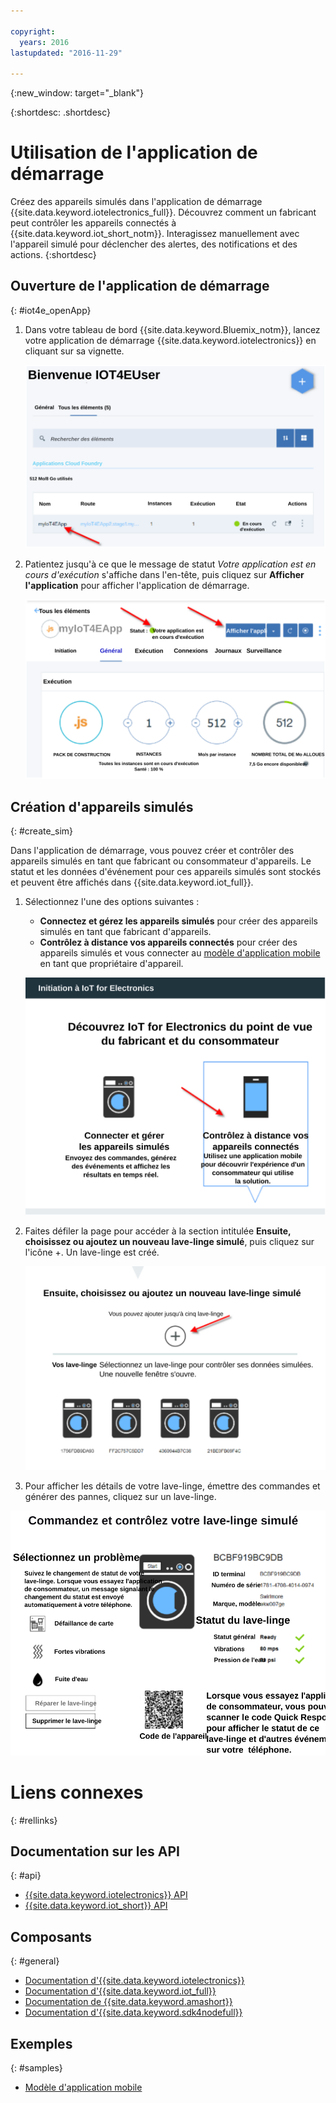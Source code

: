 ```yaml
---

copyright:
  years: 2016
lastupdated: "2016-11-29"

---
```


{:new_window: target="\_blank"}

{:shortdesc: .shortdesc}


# Utilisation de l'application de démarrage
Créez des appareils simulés dans l'application de démarrage {{site.data.keyword.iotelectronics_full}}. Découvrez comment un fabricant peut contrôler les appareils connectés à {{site.data.keyword.iot_short_notm}}. Interagissez manuellement avec l'appareil simulé
pour déclencher des alertes, des notifications et des actions.
{:shortdesc}


## Ouverture de l'application de démarrage
{: #iot4e_openApp}

1. Dans votre tableau de bord {{site.data.keyword.Bluemix_notm}}, lancez votre application de démarrage
{{site.data.keyword.iotelectronics}} en cliquant sur sa vignette.

    ![{{site.data.keyword.iotelectronics}} dans le tableau de bord.](images/IoT4E_bm_dashboard.svg "{{site.data.keyword.iotelectronics}} dans le tableau de bord")

2. Patientez jusqu'à ce que le message de statut *Votre application est en cours d'exécution* s'affiche dans l'en-tête, puis cliquez
sur
**Afficher l'application** pour afficher l'application de démarrage.  

    ![{{site.data.keyword.iotelectronics}} - Afficher l'application.](images/IoT4E_view_app.svg "{{site.data.keyword.iotelectronics}} - Afficher l'application")

## Création d'appareils simulés
{: #create_sim}

Dans l'application de démarrage, vous pouvez créer et contrôler des appareils simulés en tant que fabricant ou consommateur d'appareils. Le statut et les données d'événement pour ces appareils simulés sont stockés et peuvent être affichés dans {{site.data.keyword.iot_full}}.

1. Sélectionnez l'une des options suivantes :
    - **Connectez et gérez les appareils simulés** pour créer des appareils simulés en tant que fabricant d'appareils.
    - **Contrôlez à distance vos appareils connectés** pour créer des appareils simulés et vous connecter au
[modèle d'application mobile](iotelectronics_config_mobile.html) en tant que propriétaire d'appareil.

    ![Expérience de démarrage {{site.data.keyword.iotelectronics}}](images/IoT4E_remotely_option.svg "Expérience de démarrage {{site.data.keyword.iotelectronics}}")

2. Faites défiler la page pour accéder à la section intitulée **Ensuite, choisissez ou ajoutez un nouveau lave-linge simulé**,
puis cliquez sur l'icône +. Un lave-linge est créé.

    ![Ajout d'un lave-linge.](images/IoT4E_add_washer.svg "Ajout d'un lave-linge")

3. Pour afficher les détails de votre lave-linge, émettre des commandes et générer des pannes, cliquez sur un lave-linge.

  ![Détails du statut du lave-linge.](images/IoT4E_washer_control.svg "Détails du statut du lave-linge")


# Liens connexes
{: #rellinks}

## Documentation sur les API
{: #api}
* [{{site.data.keyword.iotelectronics}} API](http://ibmiotforelectronics.mybluemix.net/public/iot4eregistrationapi.html)
* [{{site.data.keyword.iot_short}} API](https://developer.ibm.com/iotfoundation/recipes/api-documentation/)


## Composants
{: #general}

* [Documentation d'{{site.data.keyword.iotelectronics}}](iotelectronics_overview.html)
* [Documentation d'{{site.data.keyword.iot_full}}](https://console.ng.bluemix.net/docs/services/IoT/index.html)
*  [Documentation de {{site.data.keyword.amashort}}](https://console.ng.bluemix.net/docs/services/mobileaccess/overview.html)
* [Documentation d'{{site.data.keyword.sdk4nodefull}}](https://console.ng.bluemix.net/docs/runtimes/nodejs/index.html#nodejs_runtime)

## Exemples
{: #samples}
* [Modèle d'application mobile](https://console.ng.bluemix.net/docs/starters/IotElectronics/iotelectronics_config_mobile.html)
